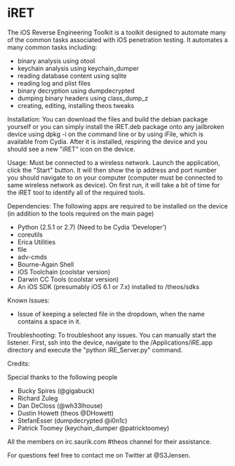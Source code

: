 iRET
====
The iOS Reverse Engineering Toolkit is a toolkit designed to automate many of the common tasks associated with iOS penetration testing. It automates a many common tasks including:

 - binary analysis using otool
 - keychain analysis using keychain_dumper
 - reading database content using sqlite
 - reading log and plist files
 - binary decryption using dumpdecrypted
 - dumping binary headers using class_dump_z
 - creating, editing, installing theos tweaks

Installation:
  You can download the files and build the debian package yourself or you can simply install the iRET.deb package onto any jailbroken device using dpkg -i on the command line or by using iFile, which is available from Cydia. After it is installed, respiring the device and you should see a new "iRET" icon on the device.

Usage:
  Must be connected to a wireless network. Launch the application, click the "Start" button. It will then show the ip address and port number you should navigate to on your computer (computer must be connected to same wireless network as device). On first run, it will take a bit of time for the iRET tool to identify all of the required tools.


Dependencies:
  The following apps are required to be installed on the device (in addition to the tools required on the main page)
 - Python (2.5.1 or 2.7) (Need to be Cydia ‘Developer’)
 - coreutils
 - Erica Utilities
 - file
 - adv-cmds
 - Bourne-Again Shell
 - iOS Toolchain (coolstar version)
 - Darwin CC Tools (coolstar version)
 - An iOS SDK (presumably iOS 6.1 or 7.x) installed to /theos/sdks


Known Issues:
 - Issue of keeping a selected file in the dropdown, when the name contains a space in it.


Troubleshooting:
  To troubleshoot any issues. You can manually start the listener. First, ssh into the device, navigate to the /Applications/iRE.app directory and execute the "python iRE_Server.py" command.


Credits:

Special thanks to the following people

 - Bucky Spires (@gigabuck)
 - Richard Zuleg
 - Dan DeCloss (@wh33lhouse)
 - Dustin Howett (theos @DHowett)
 - StefanEsser (dumpdecrypted @i0n1c)
 - Patrick Toomey (keychain_dumper @patricktoomey)

All the members on irc.saurik.com #theos channel for their assistance.

For questions feel free to contact me on Twitter at @S3Jensen.
